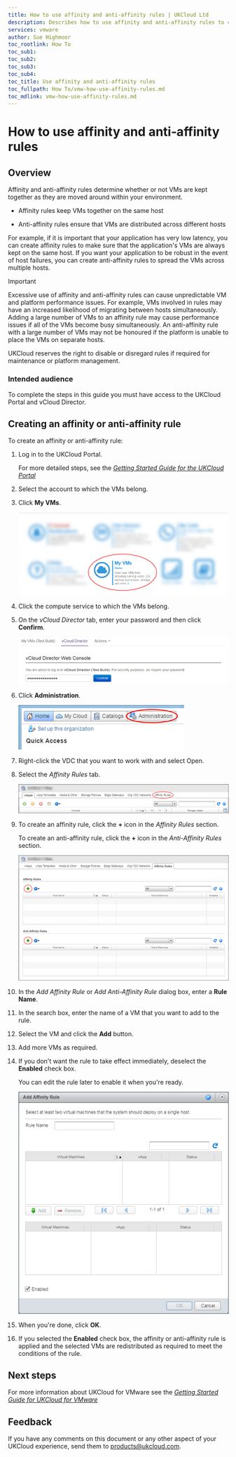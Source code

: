```yaml
---
title: How to use affinity and anti-affinity rules | UKCloud Ltd
description: Describes how to use affinity and anti-affinity rules to control the movement of VMs around the UKCloud platform
services: vmware
author: Sue Highmoor
toc_rootlink: How To
toc_sub1: 
toc_sub2:
toc_sub3:
toc_sub4:
toc_title: Use affinity and anti-affinity rules
toc_fullpath: How To/vmw-how-use-affinity-rules.md
toc_mdlink: vmw-how-use-affinity-rules.md
---
```


# How to use affinity and anti‑affinity rules

## Overview

Affinity and anti-affinity rules determine whether or not VMs are kept together as they are moved around within your environment.

- Affinity rules keep VMs together on the same host

- Anti-affinity rules ensure that VMs are distributed across different hosts

For example, if it is important that your application has very low latency, you can create affinity rules to make sure that the application's VMs are always kept on the same host. If you want your application to be robust in the event of host failures, you can create anti-affinity rules to spread the VMs across multiple hosts.

> [!IMPORTANT]
> Excessive use of affinity and anti-affinity rules can cause unpredictable VM and platform performance issues. For example, VMs involved in rules may have an increased likelihood of migrating between hosts simultaneously. Adding a large number of VMs to an affinity rule may cause performance issues if all of the VMs become busy simultaneously. An anti-affinity rule with a large number of VMs may not be honoured if the platform is unable to place the VMs on separate hosts.
>
> UKCloud reserves the right to disable or disregard rules if required for maintenance or platform management.

### Intended audience

To complete the steps in this guide you must have access to the UKCloud Portal and vCloud Director.

## Creating an affinity or anti-affinity rule

To create an affinity or anti-affinity rule:

1. Log in to the UKCloud Portal.

    For more detailed steps, see the [*Getting Started Guide for the UKCloud Portal*](../portal/ptl-gs.md)

2. Select the account to which the VMs belong.

3. Click **My VMs**.

    ![My VMs on the Portal home page](images/myvms.png)

4. Click the compute service to which the VMs belong.

5. On the *vCloud Director* tab, enter your password and then click **Confirm**.

    ![vCloud Director login](images/vmw-portal-vcd-login.png)

6. Click **Administration**.

    ![Administration tab in vCloud Director](images/vmw-vcd-tab-admin.png)

7. Right-click the VDC that you want to work with and select Open.

8. Select the *Affinity Rules* tab.

    ![Affinity Rules tab](images/vmw-vcd-tab-affinity.png)

9. To create an affinity rule, click the **+** icon in the *Affinity Rules* section.

    To create an anti-affinity rule, click the **+** icon in the *Anti-Affinity Rules* section.

    ![Add Affinity Rule and Add Anti-Affinity Rule icons](images/vmw-vcd-ico-add-affinity-rule.png)

10. In the *Add Affinity Rule* or *Add Anti-Affinity Rule* dialog box, enter a **Rule Name**.

11. In the search box, enter the name of a VM that you want to add to the rule.

12. Select the VM and click the **Add** button.

13. Add more VMs as required.

14. If you don't want the rule to take effect immediately, deselect the **Enabled** check box.

    You can edit the rule later to enable it when you're ready.

    ![Add Affinity Rule dialog box](images/vmw-vcd-add-affinity-rule.png)

15. When you're done, click **OK**.

16. If you selected the **Enabled** check box, the affinity or anti-affinity rule is applied and the selected VMs are redistributed as required to meet the conditions of the rule.

## Next steps

For more information about UKCloud for VMware see the [*Getting Started Guide for UKCloud for VMware*](vmw-gs.md)

## Feedback

If you have any comments on this document or any other aspect of your UKCloud experience, send them to <products@ukcloud.com>.